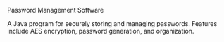 Password Management Software 

A Java program for securely storing and managing passwords. Features include AES encryption, password generation, and organization.
